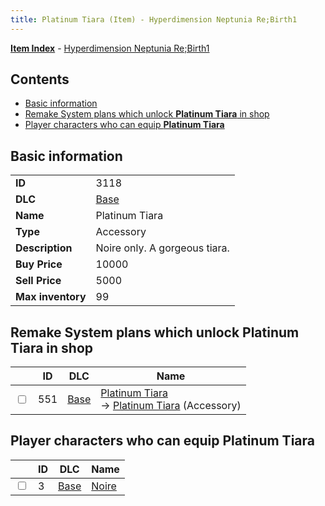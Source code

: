 ```yaml
---
title: Platinum Tiara (Item) - Hyperdimension Neptunia Re;Birth1
---
```


[**Item Index**](/neptunia/rb1/item/index.html) - [Hyperdimension Neptunia Re;Birth1](/neptunia/rb1)

## Contents

- [Basic information](#basic-information)
- [Remake System plans which unlock **Platinum Tiara** in shop](#remake-system-plans-which-unlock-platinum-tiara-in-shop)
- [Player characters who can equip **Platinum Tiara**](#player-characters-who-can-equip-platinum-tiara)
## Basic information

|   |   |
| -- | -- |
| **ID** | 3118 |
| **DLC** | [Base](/neptunia/rb1/dlc/1-base.html) |
| **Name** | Platinum Tiara |
| **Type** | Accessory |
| **Description** | Noire only. A gorgeous tiara. |
| **Buy Price** | 10000 |
| **Sell Price** | 5000 |
| **Max inventory** | 99 |


## Remake System plans which unlock **Platinum Tiara** in shop

|    | ID | DLC | Name |
| -- | -- | --- | ---- |
| <input type="checkbox" id="rb1-remake-1-551" class="trackbox" /> | 551 | [Base](/neptunia/rb1/dlc/1-base.html) | [Platinum Tiara](/neptunia/rb1/remake/1-551-platinum-tiara.html)<br /> → [Platinum Tiara](/neptunia/rb1/item/1-3118-platinum-tiara.html) (Accessory) |


## Player characters who can equip **Platinum Tiara**

|    | ID | DLC | Name |
| -- | -- | --- | ---- |
| <input type="checkbox" id="rb1-player-1-3" class="trackbox" /> | 3 | [Base](/neptunia/rb1/dlc/1-base.html) | [Noire](/neptunia/rb1/player/1-3-noire.html) |
